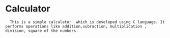 # Calculator 
      This is a simple calculator  which is developed using C language. It performs operations like addition,subraction, multiplication , division, square of the numbers.
